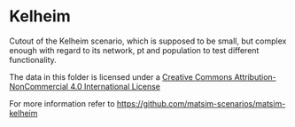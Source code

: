 
# Kelheim

Cutout of the Kelheim scenario, which is supposed to be small, but complex enough with regard to its network, pt and population to test different functionality.

The data in this folder is licensed under a [Creative Commons Attribution-NonCommercial 4.0 International License](http://creativecommons.org/licenses/by-nc/4.0/)

For more information refer to https://github.com/matsim-scenarios/matsim-kelheim